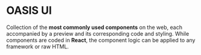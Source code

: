 # OASIS UI

Collection of the **most commonly used components** on the web, each accompanied by a preview and its corresponding code and styling. While components are coded in **React**, the component logic can be applied to any framework or raw HTML.
